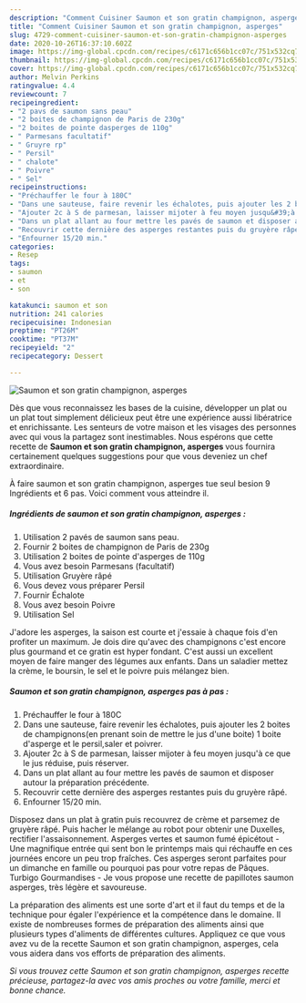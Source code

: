```yaml
---
description: "Comment Cuisiner Saumon et son gratin champignon, asperges"
title: "Comment Cuisiner Saumon et son gratin champignon, asperges"
slug: 4729-comment-cuisiner-saumon-et-son-gratin-champignon-asperges
date: 2020-10-26T16:37:10.602Z
image: https://img-global.cpcdn.com/recipes/c6171c656b1cc07c/751x532cq70/saumon-et-son-gratin-champignon-asperges-photo-principale-de-la-recette.jpg
thumbnail: https://img-global.cpcdn.com/recipes/c6171c656b1cc07c/751x532cq70/saumon-et-son-gratin-champignon-asperges-photo-principale-de-la-recette.jpg
cover: https://img-global.cpcdn.com/recipes/c6171c656b1cc07c/751x532cq70/saumon-et-son-gratin-champignon-asperges-photo-principale-de-la-recette.jpg
author: Melvin Perkins
ratingvalue: 4.4
reviewcount: 7
recipeingredient:
- "2 pavs de saumon sans peau"
- "2 boites de champignon de Paris de 230g"
- "2 boites de pointe dasperges de 110g"
- " Parmesans facultatif"
- " Gruyre rp"
- " Persil"
- " chalote"
- " Poivre"
- " Sel"
recipeinstructions:
- "Préchauffer le four à 180C"
- "Dans une sauteuse, faire revenir les échalotes, puis ajouter les 2 boites de champignons(en prenant soin de mettre le jus d&#39;une boite) 1 boite d&#39;asperge et le persil,saler et poivrer."
- "Ajouter 2c à S de parmesan, laisser mijoter à feu moyen jusqu&#39;à ce que le jus réduise, puis réserver."
- "Dans un plat allant au four mettre les pavés de saumon et disposer autour la préparation précédente."
- "Recouvrir cette dernière des asperges restantes puis du gruyère râpé."
- "Enfourner 15/20 min."
categories:
- Resep
tags:
- saumon
- et
- son

katakunci: saumon et son 
nutrition: 241 calories
recipecuisine: Indonesian
preptime: "PT26M"
cooktime: "PT37M"
recipeyield: "2"
recipecategory: Dessert

---
```



![Saumon et son gratin champignon, asperges](https://img-global.cpcdn.com/recipes/c6171c656b1cc07c/751x532cq70/saumon-et-son-gratin-champignon-asperges-photo-principale-de-la-recette.jpg)

Dès que vous reconnaissez les bases de la cuisine, développer un plat ou un plat tout simplement délicieux peut être une expérience aussi libératrice et enrichissante. Les senteurs de votre maison et les visages des personnes avec qui vous la partagez sont inestimables. Nous espérons que cette recette de <strong> Saumon et son gratin champignon, asperges </strong> vous fournira certainement quelques suggestions pour que vous deveniez un chef extraordinaire.

<!--inarticleads1-->

À faire saumon et son gratin champignon, asperges tue seul besion 9 Ingrédients et 6 pas. Voici comment vous atteindre il.

##### Ingrédients de saumon et son gratin champignon, asperges :

1. Utilisation 2 pavés de saumon sans peau.
1. Fournir 2 boites de champignon de Paris de 230g
1. Utilisation 2 boites de pointe d&#39;asperges de 110g
1. Vous avez besoin  Parmesans (facultatif)
1. Utilisation  Gruyère râpé
1. Vous devez vous préparer  Persil
1. Fournir  Échalote
1. Vous avez besoin  Poivre
1. Utilisation  Sel


J&#39;adore les asperges, la saison est courte et j&#39;essaie à chaque fois d&#39;en profiter un maximum. Je dois dire qu&#39;avec des champignons c&#39;est encore plus gourmand et ce gratin est hyper fondant. C&#39;est aussi un excellent moyen de faire manger des légumes aux enfants. Dans un saladier mettez la crème, le boursin, le sel et le poivre puis mélangez bien. 

<!--inarticleads2-->

##### Saumon et son gratin champignon, asperges pas à pas :

1. Préchauffer le four à 180C
1. Dans une sauteuse, faire revenir les échalotes, puis ajouter les 2 boites de champignons(en prenant soin de mettre le jus d&#39;une boite) 1 boite d&#39;asperge et le persil,saler et poivrer.
1. Ajouter 2c à S de parmesan, laisser mijoter à feu moyen jusqu&#39;à ce que le jus réduise, puis réserver.
1. Dans un plat allant au four mettre les pavés de saumon et disposer autour la préparation précédente.
1. Recouvrir cette dernière des asperges restantes puis du gruyère râpé.
1. Enfourner 15/20 min.


Disposez dans un plat à gratin puis recouvrez de crème et parsemez de gruyère râpé. Puis hacher le mélange au robot pour obtenir une Duxelles, rectifier l&#39;assaisonnement. Asperges vertes et saumon fumé épicétout - Une magnifique entrée qui sent bon le printemps mais qui réchauffe en ces journées encore un peu trop fraîches. Ces asperges seront parfaites pour un dimanche en famille ou pourquoi pas pour votre repas de Pâques. Turbigo Gourmandises - Je vous propose une recette de papillotes saumon asperges, très légère et savoureuse. 

<!--inarticleads1-->

<p>
La préparation des aliments est une sorte d'art et il faut du temps et de la technique pour égaler l'expérience et la compétence dans le domaine. Il existe de nombreuses formes de préparation des aliments ainsi que plusieurs types d'aliments de différentes cultures. Appliquez ce que vous avez vu de la recette Saumon et son gratin champignon, asperges, cela vous aidera dans vos efforts de préparation des aliments.
</p>

<p>
<i>Si vous trouvez cette Saumon et son gratin champignon, asperges recette précieuse, partagez-la avec vos amis proches ou votre famille, merci et bonne chance.</i>
</p>
